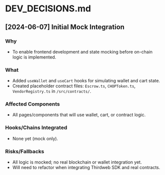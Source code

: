 # DEV_DECISIONS.md

## [2024-06-07] Initial Mock Integration

### Why
- To enable frontend development and state mocking before on-chain logic is implemented.

### What
- Added `useWallet` and `useCart` hooks for simulating wallet and cart state.
- Created placeholder contract files: `Escrow.ts`, `CHOPToken.ts`, `VendorRegistry.ts` in `/src/contracts/`.

### Affected Components
- All pages/components that will use wallet, cart, or contract logic.

### Hooks/Chains Integrated
- None yet (mock only).

### Risks/Fallbacks
- All logic is mocked; no real blockchain or wallet integration yet.
- Will need to refactor when integrating Thirdweb SDK and real contracts. 